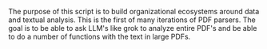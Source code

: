The purpose of this script is to build organizational ecosystems around data and textual analysis. 
This is the first of many iterations of PDF parsers. The goal is to be able to ask LLM's like grok to analyze entire PDF's and be able to do a number of functions with the text in large PDFs.
